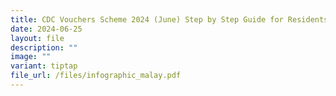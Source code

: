 ```yaml
---
title: CDC Vouchers Scheme 2024 (June) Step by Step Guide for Residents in Malay
date: 2024-06-25
layout: file
description: ""
image: ""
variant: tiptap
file_url: /files/infographic_malay.pdf
---
```

